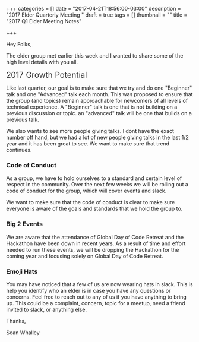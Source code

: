 +++
categories = []
date = "2017-04-21T18:56:00-03:00"
description = "2017 Elder Quarterly Meeting "
draft = true
tags = []
thumbnail = ""
title = "2017 Q1 Elder Meeting Notes"

+++


Hey Folks,

The elder group met earlier this week and I wanted to share some of the high level details with you all.

<span style="color: rgb(40, 40, 40); font-size: 1.5em; word-spacing: 0.5px;">2017 Growth Potential</span>

Like last quarter, our goal is to make sure that we try and do one "Beginner" talk and one "Advanced" talk each month. This was proposed to ensure that the group (and topics) remain approachable for newcomers of all levels of technical experience. A "Beginner" talk is one that is not building on a previous discussion or topic. an "advanced" talk will be one that builds on a previous talk.

We also wants to see more people giving talks. I dont have the exact number off hand, but we had a lot of new people giving talks in the last 1/2 year and it has been great to see. We want to make sure that trend continues.

### Code of Conduct

As a group, we have to hold ourselves to a standard and certain level of respect in the community. Over the next few weeks we will be rolling out a code of conduct for the group, which will cover events and slack.

We want to make sure that the code of conduct is clear to make sure everyone is aware of the goals and standards that we hold the group to.

### Big 2 Events

We are aware that the attendance of Global Day of Code Retreat and the Hackathon have been down in recent years. As a result of time and effort needed to run these events, we will be dropping the Hackathon for the coming year and focusing solely on Global Day of Code Retreat.

### Emoji Hats

You may have noticed that a few of us are now wearing hats in slack. This is help you identify who an elder is in case you have any questions or concerns. Feel free to reach out to any of us if you have anything to bring up. This could be a complaint, concern, topic for a meetup, need a friend invited to slack, or anything else.

Thanks,

Sean Whalley